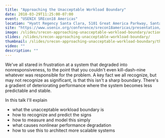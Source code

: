 ```yaml
---
title: "Approaching the Unacceptable Workload Boundary"
date: 2018-03-29T11:25:00-07:00
event: "USENIX SREcon18 Americas"
location: "Hyatt Regency Santa Clara, 5101 Great America Parkway, Santa Clara, CA 95054, USA"
site: "https://www.usenix.org/conference/srecon18americas/presentation/schwartz"
image: /slides/srecon-approaching-unacceptable-workload-boundary/action-balance-fun-305250.jpg
slides: /slides/srecon-approaching-unacceptable-workload-boundary/
thumbnail: /slides/srecon-approaching-unacceptable-workload-boundary/thumbnail.jpg
video: ""
description: ""
---
```

We've all stared in frustration at a system that degraded into nonresponsiveness, to the point that you couldn't even kill-dash-nine whatever was responsible for the problem. A key fact we all recognize, but may not recognize as significant, is that this isn't a sharp boundary. There's a gradient of deteriorating performance where the system becomes less predictable and stable.

<!--more-->

In this talk I'll explain

- what the unacceptable workload boundary is
- how to recognize and predict the signs
- how to measure and model this simply
- what causes nonlinear performance degradation
- how to use this to architect more scalable systems

